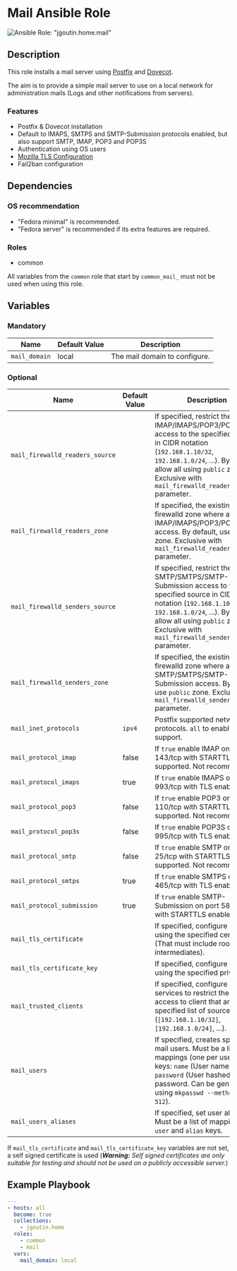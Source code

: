 # Mail Ansible Role

![Ansible Role: "jgoutin.home.mail"](https://github.com/JGoutin/ansible_home/workflows/Ansible%20Role:%20%22jgoutin.home.mail%22/badge.svg)

## Description

This role installs a mail server using [Postfix](http://www.postfix.org/) and
[Dovecot](https://www.dovecot.org/).

The aim is to provide a simple mail server to use on a local network for
administration mails (Logs and other notifications from servers).

### Features

* Postfix & Dovecot installation
* Default to IMAPS, SMTPS and SMTP-Submission protocols enabled, but also
  support SMTP, IMAP, POP3 and POP3S
* Authentication using OS users
* [Mozilla TLS Configuration](https://ssl-config.mozilla.org)
* Fail2ban configuration

## Dependencies

### OS recommendation

* "Fedora minimal" is recommended. 
* "Fedora server" is recommended if its extra features are required.

### Roles

* common

All variables from the `common` role that start by `common_mail_` must not
be used when using this role.

## Variables

### Mandatory

| Name           | Default Value | Description                        |
| -------------- | ------------- | -----------------------------------|
| `mail_domain`| local | The mail domain to configure.

### Optional

| Name           | Default Value | Description                        |
| -------------- | ------------- | -----------------------------------|
| `mail_firewalld_readers_source` | | If specified, restrict the IMAP/IMAPS/POP3/POP3S access to the specified source in CIDR notation (`192.168.1.10/32`, `192.168.1.0/24`, ...). By default, allow all using `public` zone. Exclusive with `mail_firewalld_readers_zone` parameter.
| `mail_firewalld_readers_zone` | | If specified, the existing firewalld zone where allow IMAP/IMAPS/POP3/POP3S access. By default, use `public` zone. Exclusive with `mail_firewalld_readers_source` parameter.
| `mail_firewalld_senders_source` | | If specified, restrict the SMTP/SMTPS/SMTP-Submission access to the specified source in CIDR notation (`192.168.1.10/32`, `192.168.1.0/24`, ...). By default, allow all using `public` zone. Exclusive with `mail_firewalld_senders_zone` parameter.
| `mail_firewalld_senders_zone` | | If specified, the existing firewalld zone where allow SMTP/SMTPS/SMTP-Submission access. By default, use `public` zone. Exclusive with `mail_firewalld_senders_source` parameter.
| `mail_inet_protocols`| `ipv4` | Postfix supported network protocols. `all` to enable IPv6 support.
| `mail_protocol_imap`| false | If `true` enable IMAP on port 143/tcp with STARTTLS supported. Not recommended.
| `mail_protocol_imaps`| true | If `true` enable IMAPS on port 993/tcp with TLS enabled.
| `mail_protocol_pop3`| false | If `true` enable POP3 on port 110/tcp with STARTTLS supported. Not recommended.
| `mail_protocol_pop3s`| false | If `true` enable POP3S on port 995/tcp with TLS enabled.
| `mail_protocol_smtp`| false | If `true` enable SMTP on port 25/tcp with STARTTLS supported. Not recommended.
| `mail_protocol_smtps`| true | If `true` enable SMTPS on port 465/tcp with TLS enabled.
| `mail_protocol_submission`| true | If `true` enable SMTP-Submission on port 587/tcp with STARTTLS enabled.
| `mail_tls_certificate`| | If specified, configure TLS using the specified certificate (That must include root CA and intermediates).
| `mail_tls_certificate_key`| | If specified, configure TLS using the specified private key.
| `mail_trusted_clients`| | If specified, configure mail services to restrict the server access to client that are in the specified list of source CIDR (`[192.168.1.10/32]`, `[192.168.1.0/24]`, ...).
| `mail_users`| | If specified, creates specified mail users. Must be a list of mappings (one per user) with keys: `name` (User name), `password` (User hashed password. Can be generated using `mkpasswd --method=sha-512`).
| `mail_users_aliases` | | If specified, set user aliases. Must be a list of mapping with `user` and `alias` keys.

If `mail_tls_certificate` and `mail_tls_certificate_key` variables are not set,
a self signed certificate is used (***Warning:** Self signed certificates are
only suitable for testing and should not be used on a publicly accessible
server.*)

## Example Playbook

```yaml
---
- hosts: all
  become: true
  collections:
    - jgoutin.home
  roles:
    - common
    - mail
  vars:
    mail_domain: local
```
